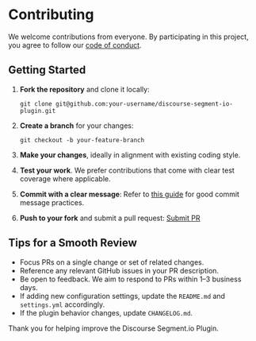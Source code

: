 # Contributing

We welcome contributions from everyone. By participating in this project, you agree to follow our [code of conduct](./CODE_OF_CONDUCT.md).

## Getting Started

1. **Fork the repository** and clone it locally:
   ```
   git clone git@github.com:your-username/discourse-segment-io-plugin.git
   ```

2. **Create a branch** for your changes:
   ```
   git checkout -b your-feature-branch
   ```

3. **Make your changes**, ideally in alignment with existing coding style.

4. **Test your work**. We prefer contributions that come with clear test coverage where applicable.

5. **Commit with a clear message**:
   Refer to [this guide](http://tbaggery.com/2008/04/19/a-note-about-git-commit-messages.html) for good commit message practices.

6. **Push to your fork** and submit a pull request:
   [Submit PR](https://github.com/kylewelsby/discourse-segment-io-plugin/compare/)

## Tips for a Smooth Review

- Focus PRs on a single change or set of related changes.
- Reference any relevant GitHub issues in your PR description.
- Be open to feedback. We aim to respond to PRs within 1–3 business days.
- If adding new configuration settings, update the `README.md` and `settings.yml` accordingly.
- If the plugin behavior changes, update `CHANGELOG.md`.

Thank you for helping improve the Discourse Segment.io Plugin.